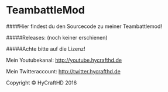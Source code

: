 # TeambattleMod
####Hier findest du den Sourcecode zu meiner Teambattlemod!

#####Releases: (noch keiner erschienen)

#####Achte bitte auf die Lizenz!

Mein Youtubekanal: http://youtube.hycrafthd.de

Mein Twitteraccount: http://twitter.hycrafthd.de

Copyright © HyCraftHD 2016

